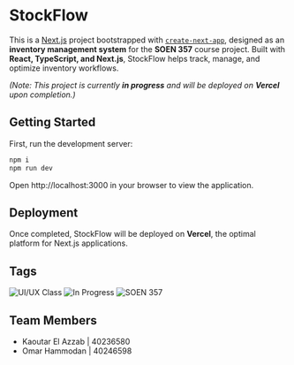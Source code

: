 # StockFlow

This is a [Next.js](https://nextjs.org/) project bootstrapped with [`create-next-app`](https://github.com/vercel/next.js/tree/canary/packages/create-next-app), designed as an **inventory management system** for the **SOEN 357** course project. Built with **React, TypeScript, and Next.js**, StockFlow helps track, manage, and optimize inventory workflows.

_(Note: This project is currently **in progress** and will be deployed on **Vercel** upon completion.)_

## Getting Started

First, run the development server:

```bash
npm i
npm run dev
```

Open http://localhost:3000 in your browser to view the application.

## Deployment

Once completed, StockFlow will be deployed on **Vercel**, the optimal platform for Next.js applications.

## Tags

![UI/UX Class](https://img.shields.io/badge/UI%2FUX%20Class-4285F4?style=for-the-badge&logo=figma&logoColor=white&color=311432)
![In Progress](https://img.shields.io/badge/In_Progress-FF5733?style=for-the-badge&color=702963)
![SOEN 357](https://img.shields.io/badge/SOEN_357-4CAF50?style=for-the-badge&color=784B84)

## Team Members

- Kaoutar El Azzab | 40236580
- Omar Hammodan | 40246598
